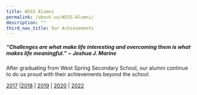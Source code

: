 ```yaml
---
title: WSSS Alumni
permalink: /about-us/WSSS-Alumni/
description: ""
third_nav_title: Our Achievements
---
```



##### “Challenges are what make life interesting and overcoming them is what makes life meaningful.” ~ Joshua J. Marine

After graduating from West Spring Secondary School, our alumni continue to do us proud with their achievements beyond the school.

[2017](/wsss-alumni/2017) |[2018](/wsss-alumni/2018) | [2019](/wsss-alumni/2019) | [2020](/wsss-alumni/2020) | [2022](/wsss-alumni/2022)